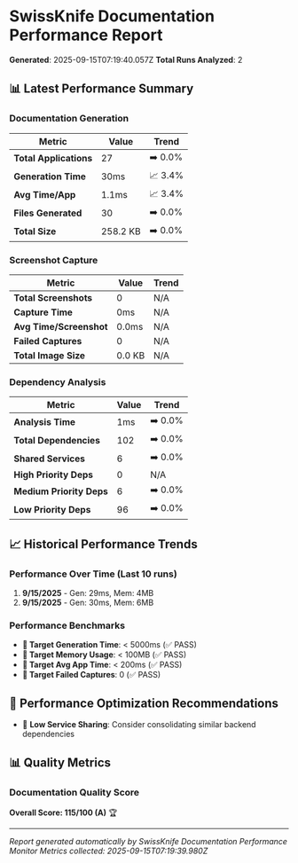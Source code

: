 # SwissKnife Documentation Performance Report

**Generated**: 2025-09-15T07:19:40.057Z
**Total Runs Analyzed**: 2

## 📊 Latest Performance Summary

### Documentation Generation
| Metric | Value | Trend |
|--------|--------|-------|
| **Total Applications** | 27 | ➡️ 0.0% |
| **Generation Time** | 30ms | 📈 3.4% |
| **Avg Time/App** | 1.1ms | 📈 3.4% |
| **Files Generated** | 30 | ➡️ 0.0% |
| **Total Size** | 258.2 KB | ➡️ 0.0% |

### Screenshot Capture
| Metric | Value | Trend |
|--------|--------|-------|
| **Total Screenshots** | 0 | N/A |
| **Capture Time** | 0ms | N/A |
| **Avg Time/Screenshot** | 0.0ms | N/A |
| **Failed Captures** | 0 | N/A |
| **Total Image Size** | 0.0 KB | N/A |

### Dependency Analysis
| Metric | Value | Trend |
|--------|--------|-------|
| **Analysis Time** | 1ms | ➡️ 0.0% |
| **Total Dependencies** | 102 | ➡️ 0.0% |
| **Shared Services** | 6 | ➡️ 0.0% |
| **High Priority Deps** | 0 | N/A |
| **Medium Priority Deps** | 6 | ➡️ 0.0% |
| **Low Priority Deps** | 96 | ➡️ 0.0% |

## 📈 Historical Performance Trends

### Performance Over Time (Last 10 runs)
1. **9/15/2025** - Gen: 29ms, Mem: 4MB
2. **9/15/2025** - Gen: 30ms, Mem: 6MB

### Performance Benchmarks
- **🎯 Target Generation Time**: < 5000ms (✅ PASS)
- **🎯 Target Memory Usage**: < 100MB (✅ PASS)
- **🎯 Target Avg App Time**: < 200ms (✅ PASS)
- **🎯 Target Failed Captures**: 0 (✅ PASS)

## 🔧 Performance Optimization Recommendations

- 🔗 **Low Service Sharing**: Consider consolidating similar backend dependencies

## 📊 Quality Metrics

### Documentation Quality Score
**Overall Score: 115/100 (A)** 🏆

---
*Report generated automatically by SwissKnife Documentation Performance Monitor*
*Metrics collected: 2025-09-15T07:19:39.980Z*
